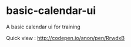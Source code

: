# basic-calendar-ui
A basic calendar ui for training


Quick view : http://codepen.io/anon/pen/RrwdxB
